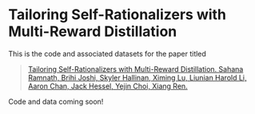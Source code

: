 # Tailoring Self-Rationalizers with Multi-Reward Distillation

This is the code and associated datasets for the paper titled 

>[Tailoring Self-Rationalizers with Multi-Reward Distillation. Sahana Ramnath, Brihi Joshi, Skyler Hallinan, Ximing Lu, Liunian Harold Li, Aaron Chan, Jack Hessel, Yejin Choi, Xiang Ren.]()

Code and data coming soon!
